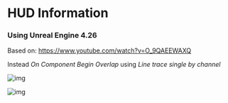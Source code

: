# HUD Information

### Using Unreal Engine 4.26

Based on: https://www.youtube.com/watch?v=O_9QAEEWAXQ

Instead *On Component Begin Overlap* using *Line trace single by channel*

![img](https://firebasestorage.googleapis.com/v0/b/personal-24c21.appspot.com/o/Projects%2Fcards_UE4_HUDInformation.jpg?alt=media&token=304d6745-473f-4623-a0b5-a11442570a86)

![img](https://firebasestorage.googleapis.com/v0/b/personal-24c21.appspot.com/o/Projects%2Fcards_UE4_HUDInformation_2.jpg?alt=media&token=0f74e2a4-adf1-4d5b-8e3e-03a814e681a0)
